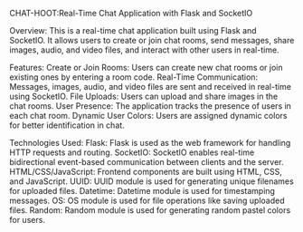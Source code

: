 CHAT-HOOT:Real-Time Chat Application with Flask and SocketIO

Overview:
This is a real-time chat application built using Flask and SocketIO. It allows users to create or join chat rooms, send messages, share images, audio, and video files, and interact with other users in real-time.

Features:
Create or Join Rooms: Users can create new chat rooms or join existing ones by entering a room code.
Real-Time Communication: Messages, images, audio, and video files are sent and received in real-time using SocketIO.
File Uploads: Users can upload and share images in the chat rooms.
User Presence: The application tracks the presence of users in each chat room.
Dynamic User Colors: Users are assigned dynamic colors for better identification in chat.

Technologies Used:
Flask: Flask is used as the web framework for handling HTTP requests and routing.
SocketIO: SocketIO enables real-time bidirectional event-based communication between clients and the server.
HTML/CSS/JavaScript: Frontend components are built using HTML, CSS, and JavaScript.
UUID: UUID module is used for generating unique filenames for uploaded files.
Datetime: Datetime module is used for timestamping messages.
OS: OS module is used for file operations like saving uploaded files.
Random: Random module is used for generating random pastel colors for users.
